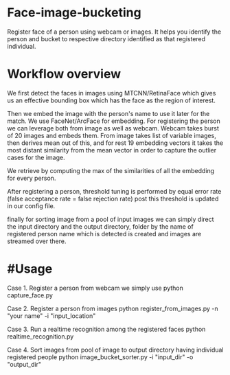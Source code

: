 # Face-image-bucketing
Register face of a person using webcam or images. It helps you identify the person and bucket to respective directory identified as that registered individual.

Workflow overview
====================
We first detect the faces in images using MTCNN/RetinaFace which gives us an effective bounding box which has
the face as the region of interest.

Then we embed the image with the person's name to use it later for the match.
We use FaceNet/ArcFace for embedding.
For registering the person we can leverage both from image as well as webcam.
Webcam takes burst of 20 images and embeds them.
From image takes list of variable images, then derives mean out of this, and for rest 19 embedding vectors
it takes the most distant similarity from the mean vector in order to capture the outlier cases for the image.

We retrieve by computing the max of the similarities of all the embedding for every person.

After registering a person, threshold tuning is performed by equal error rate (false acceptance rate = false rejection rate)
post this threshold is updated in our config file.

finally for sorting image from a pool of input images we can simply direct the input directory and the output directory,
folder by the name of registered person name which is detected is created and images are streamed over there.


#Usage
===================

Case 1. Register a person from webcam
we simply use 
python capture_face.py

Case 2. Register a person from images
python register_from_images.py -n "your name" -i "input_location"

Case 3. Run a realtime recognition among the registered faces
python realtime_recognition.py

Case 4. Sort images from pool of image to output directory having individual registered people
python image_bucket_sorter.py -i "input_dir" -o "output_dir"
